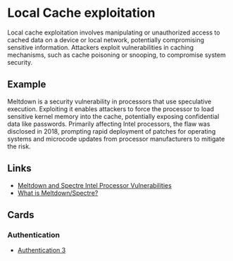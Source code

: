 # Local Cache exploitation
Local cache exploitation involves manipulating or unauthorized access to cached data on a device or local network, potentially compromising sensitive information. Attackers exploit vulnerabilities in caching mechanisms, such as cache poisoning or snooping, to compromise system security.

## Example
Meltdown is a security vulnerability in processors that use speculative execution. Exploiting it enables attackers to force the processor to load sensitive kernel memory into the cache, potentially exposing confidential data like passwords. Primarily affecting Intel processors, the flaw was disclosed in 2018, prompting rapid deployment of patches for operating systems and microcode updates from processor manufacturers to mitigate the risk.

## Links
- [Meltdown and Spectre Intel Processor Vulnerabilities](https://www.trendmicro.com/vinfo/fr/security/news/vulnerabilities-and-exploits/meltdown-and-spectre-intel-processor-vulnerabilities-what-you-need-to-know)
- [What is Meltdown/Spectre?](https://www.cloudflare.com/learning/security/threats/meltdown-spectre/)

## Cards
### Authentication
- [Authentication 3](/cards/AT3)
